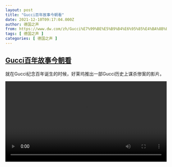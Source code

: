 ```yaml
---
layout: post
title: "Gucci百年故事今朝看"
date: 2021-12-10T09:17:04.000Z
author: 德国之声
from: https://www.dw.com/zh/Gucci%E7%99%BE%E5%B9%B4%E6%95%85%E4%BA%8B%E4%BB%8A%E6%9C%9D%E7%9C%8B/a-60077669
tags: [ 德国之声 ]
categories: [ 德国之声 ]
---
```

<!--1639127824000-->
[Gucci百年故事今朝看](https://www.dw.com/zh/Gucci%E7%99%BE%E5%B9%B4%E6%95%85%E4%BA%8B%E4%BB%8A%E6%9C%9D%E7%9C%8B/a-60077669)
------

<div>
<p>就在Gucci纪念百年诞生的时候，好莱坞推出一部Gucci历史上谋杀惨案的影片。</small></p><video src="https://tvdownloaddw-a.akamaihd.net/dwtv_video/flv/vdt_zh/2021/bchi211210_001_gucci_01r_sd_sor.mp4" controls style="width:100%"></video>
</div>

